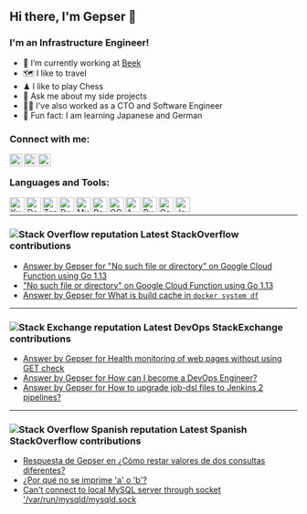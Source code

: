 ## Hi there, I'm Gepser 👋

### I'm an Infrastructure Engineer!
- 🦾 I’m currently working at [Beek][beek]
- 🗺 I like to travel
- ♟ I like to play Chess
- 👀 Ask me about my side projects
- 🙌🏼 I've also worked as a CTO and Software Engineer
- 🏯 Fun fact: I am learning Japanese and German

### Connect with me:

[<img align="left" alt="Hey! | Hey!" width="22px" src="https://cdn.jsdelivr.net/npm/simple-icons@v3/icons/hey.svg" />][hey]
[<img align="left" alt="LinkedIn | LinkedIn" width="22px" src="https://cdn.jsdelivr.net/npm/simple-icons@v3/icons/linkedin.svg" />][linkedin]
[<img align="left" alt="Twitter | Twitter" width="22px" src="https://cdn.jsdelivr.net/npm/simple-icons@v3/icons/twitter.svg" />][twitter]

[hey]: mailto:gepser@hey.com
[linkedin]: https://linkedin.com/in/gepser
[twitter]: https://twitter.com/gepser
[beek]: https://www.beek.io

<br />

### Languages and Tools:

[<img align="left" alt="Kubernetes" width="26px" src="https://simpleicons.org/icons/kubernetes.svg" />][twitter]
[<img align="left" alt="Docker" width="26px" src="https://simpleicons.org/icons/docker.svg" />][twitter]
[<img align="left" alt="Terraform" width="26px" src="https://simpleicons.org/icons/terraform.svg" />][twitter]
[<img align="left" alt="Puppet" width="26px" src="https://simpleicons.org/icons/puppet.svg" />][twitter]
[<img align="left" alt="MySQL" width="26px" src="https://simpleicons.org/icons/mysql.svg" />][twitter]
[<img align="left" alt="PostgreSQL" width="26px" src="https://simpleicons.org/icons/postgresql.svg" />][twitter]
[<img align="left" alt="GCP" width="26px" src="https://simpleicons.org/icons/googlecloud.svg" />][twitter]
[<img align="left" alt="AWS" width="26px" src="https://simpleicons.org/icons/amazonaws.svg" />][twitter]
[<img align="left" alt="Ruby" width="26px" src="https://simpleicons.org/icons/ruby.svg" />][twitter]
[<img align="left" alt="Go" width="26px" src="https://simpleicons.org/icons/go.svg" />][twitter]
[<img align="left" alt="JavaScript" width="26px" src="https://simpleicons.org/icons/javascript.svg" />][twitter]


<br />

---

### ![Stack Overflow reputation](https://img.shields.io/stackexchange/stackoverflow/r/2518022?label=SO&logo=stackoverflow) Latest StackOverflow contributions

<!-- STACKOVERFLOW:START -->
- [Answer by Gepser for "No such file or directory" on Google Cloud Function using Go 1.13](https://stackoverflow.com/questions/63385920/no-such-file-or-directory-on-google-cloud-function-using-go-1-13/63388292#63388292)
- ["No such file or directory" on Google Cloud Function using Go 1.13](https://stackoverflow.com/questions/63385920/no-such-file-or-directory-on-google-cloud-function-using-go-1-13)
- [Answer by Gepser for What is build cache in `docker system df`](https://stackoverflow.com/questions/55030095/what-is-build-cache-in-docker-system-df/55033482#55033482)
<!-- STACKOVERFLOW:END -->

---

### ![Stack Exchange reputation](https://img.shields.io/stackexchange/devops.stackexchange/r/15?label=Devops&logo=stackexchange) Latest DevOps StackExchange contributions

<!-- DEVOPS:START -->
- [Answer by Gepser for Health monitoring of web pages without using GET check](https://devops.stackexchange.com/questions/4263/health-monitoring-of-web-pages-without-using-get-check/4266#4266)
- [Answer by Gepser for How can I become a DevOps Engineer?](https://devops.stackexchange.com/questions/3884/how-can-i-become-a-devops-engineer/3885#3885)
- [Answer by Gepser for How to upgrade job-dsl files to Jenkins 2 pipelines?](https://devops.stackexchange.com/questions/104/how-to-upgrade-job-dsl-files-to-jenkins-2-pipelines/107#107)
<!-- DEVOPS:END -->

---

### ![Stack Overflow Spanish reputation](https://img.shields.io/stackexchange/es.stackoverflow/r/399?label=es.SO&logo=stackoverflow&logoColor=yellow) Latest Spanish StackOverflow contributions
<!-- SPANISH-STACKOVERFLOW:START -->
- [Respuesta de Gepser en ¿Cómo restar valores de dos consultas diferentes?](https://es.stackoverflow.com/questions/258763/c%c3%b3mo-restar-valores-de-dos-consultas-diferentes/258768#258768)
- [¿Por qué no se imprime 'a' o 'b'?](https://es.stackoverflow.com/questions/68805/por-qu%c3%a9-no-se-imprime-a-o-b)
- [Can't connect to local MySQL server through socket '/var/run/mysqld/mysqld.sock](https://es.stackoverflow.com/questions/53554/cant-connect-to-local-mysql-server-through-socket-var-run-mysqld-mysqld-sock)
<!-- SPANISH-STACKOVERFLOW:END -->

